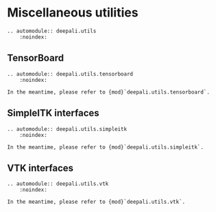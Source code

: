 # Miscellaneous utilities

```{eval-rst}
.. automodule:: deepali.utils
    :noindex:
```

## TensorBoard

```{eval-rst}
.. automodule:: deepali.utils.tensorboard
    :noindex:
```

```{admonition} Under construction
In the meantime, please refer to {mod}`deepali.utils.tensorboard`.
```

## SimpleITK interfaces

```{eval-rst}
.. automodule:: deepali.utils.simpleitk
    :noindex:
```

```{admonition} Under construction
In the meantime, please refer to {mod}`deepali.utils.simpleitk`.
```

## VTK interfaces

```{eval-rst}
.. automodule:: deepali.utils.vtk
    :noindex:
```

```{admonition} Under construction
In the meantime, please refer to {mod}`deepali.utils.vtk`.
```

